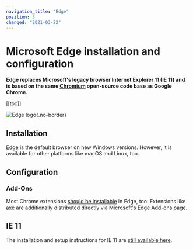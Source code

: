 ```yaml
---
navigation_title: "Edge"
position: 3
changed: "2021-03-22"
---
```


# Microsoft Edge installation and configuration

**Edge replaces Microsoft's legacy browser Internet Explorer 11 (IE 11) and is based on the same [Chromium](https://www.chromium.org/Home) open-source code base as Google Chrome.**

[[toc]]

![Edge logo](_media/edge-logo.png){.no-border}

## Installation

[Edge](https://www.microsoft.com/edge) is the default browser on new Windows versions. However, it is available for other platforms like macOS and Linux, too.

## Configuration

### Add-Ons

Most Chrome extensions [should be installable](https://www.howtogeek.com/411830/how-to-install-google-chrome-extensions-in-microsoft-edge/) in Edge, too. Extensions like [axe](https://microsoftedge.microsoft.com/addons/detail/axe-web-accessibility-t/kcenlimkmjjkdfcaleembgmldmnnlfkn) are additionally distributed directly via Microsoft's [Edge Add-ons page](https://microsoftedge.microsoft.com/addons/Microsoft-Edge-Extensions-Home).

## IE 11

The installation and setup instructions for IE 11 are [still available here](../internet-explorer-11/).
